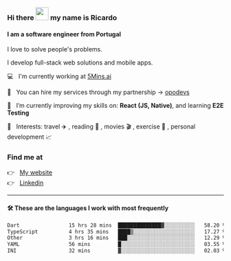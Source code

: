 ### Hi there <img src="https://raw.githubusercontent.com/iampavangandhi/iampavangandhi/master/gifs/Hi.gif" width="30"> my name is Ricardo
#### I am a software engineer from Portugal
I love to solve people's problems.

I develop full-stack web solutions and mobile apps.

💻  &nbsp; I'm currently working at <a href="https://5mins.ai/">5Mins.ai</a>

💼  &nbsp; You can hire my services through my partnership -> <a href="https://github.com/opodevs">opodevs</a>

🌱 &nbsp; I’m currently improving my skills on: **React (JS, Native)**, and learning **E2E Testing**

💙 &nbsp; Interests: travel ✈️ , reading 📖 , movies 🎬 , exercise 🏃 , personal development 📈

### Find me at

<p align="left">
  👉  &nbsp;
  <a href="https://ricardopbarbosa.com" target="_blank">
    My website
  </a>
  <br/>
  👉 &nbsp;
  <a href="https://www.linkedin.com/in/ricardopbarbosa" target="_blank">
    Linkedin
  </a>
</p>

<hr />

#### 🛠 These are the languages I work with most frequently
<!--START_SECTION:waka-->

```txt
Dart                15 hrs 28 mins  ██████████████▓░░░░░░░░░░   58.20 %
TypeScript          4 hrs 35 mins   ████▒░░░░░░░░░░░░░░░░░░░░   17.27 %
Other               3 hrs 16 mins   ███░░░░░░░░░░░░░░░░░░░░░░   12.29 %
YAML                56 mins         █░░░░░░░░░░░░░░░░░░░░░░░░   03.55 %
INI                 32 mins         ▓░░░░░░░░░░░░░░░░░░░░░░░░   02.03 %
```

<!--END_SECTION:waka-->

